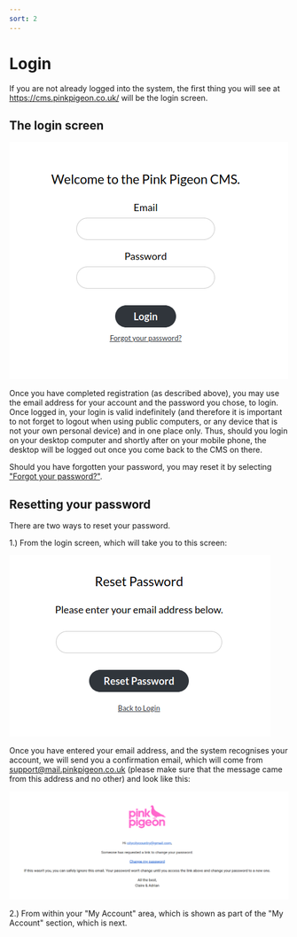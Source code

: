```yaml
---
sort: 2
---
```


# Login

If you are not already logged into the system, the first thing you will see at https://cms.pinkpigeon.co.uk/ will be the login screen.

## The login screen

![Image of the login screen](https://raw.githubusercontent.com/pinkpigeondocs/Pink-Pigeon-Documentation/master/docs/2_Account_Setup_And_Login/images/login_screen.png)

Once you have completed registration (as described above), you may use the email address for your account and the password you chose, to login. Once logged in, your login is valid indefinitely (and therefore it is important to not forget to logout when using public computers, or any device that is not your own personal device) and in one place only. Thus, should you login on your desktop computer and shortly after on your mobile phone, the desktop will be logged out once you come back to the CMS on there.

Should you have forgotten your password, you may reset it by selecting ["Forgot your password?"](https://cms.pinkpigeon.co.uk/forgot).

## Resetting your password

There are two ways to reset your password.

1.) From the login screen, which will take you to this screen:

![Image of password reset from login screen](https://raw.githubusercontent.com/pinkpigeondocs/Pink-Pigeon-Documentation/master/docs/2_Account_Setup_And_Login/images/reset_pw_from_login.png)

Once you have entered your email address, and the system recognises your account, we will send you a confirmation email, which will come from support@mail.pinkpigeon.co.uk (please make sure that the message came from this address and no other) and look like this:

![Image of password reset password email](https://raw.githubusercontent.com/pinkpigeondocs/Pink-Pigeon-Documentation/master/docs/2_Account_Setup_And_Login/images/reset_pw_email.png)

2.) From within your "My Account" area, which is shown as part of the "My Account" section, which is next.
